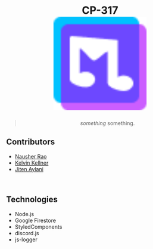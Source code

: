 <h1 align="center">
  CP-317
  <br>
  <a href=""><img src="public/icon.png" width="250"/></a>
</h1>

<blockquote align="center">
  <em>something</em> something.
</blockquote>

## Contributors
- [Nausher Rao](https://www.github.com/sherrao)
- [Kelvin Kellner](https://www.github.com/kelvinkellner)
- [Jiten Aylani](https://www.github.com/aylanij)
<br>

## Technologies
- Node.js
- Google Firestore
- StyledComponents
- discord.js
- js-logger

